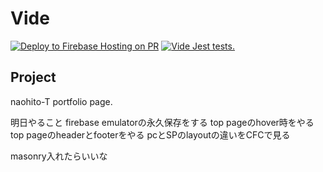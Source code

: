 # Vide

[![Deploy to Firebase Hosting on PR](https://github.com/naohito-T/Vide/actions/workflows/firebase-hosting-pull-request.yml/badge.svg)](https://github.com/naohito-T/Vide/actions/workflows/firebase-hosting-pull-request.yml)
[![Vide Jest tests.](https://github.com/naohito-T/Vide/actions/workflows/test-actions.yml/badge.svg)](https://github.com/naohito-T/Vide/actions/workflows/test-actions.yml)

## Project

naohito-T portfolio page.

明日やること
firebase emulatorの永久保存をする
top pageのhover時をやる
top pageのheaderとfooterをやる
pcとSPのlayoutの違いをCFCで見る

masonry入れたらいいな
